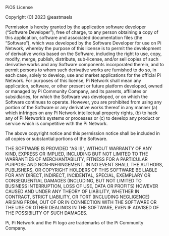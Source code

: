 PiOS License

Copyright (C) 2023 @eastmaels

Permission is hereby granted by the application software developer (“Software Developer”), free
of charge, to any person obtaining a copy of this application, software and associated
documentation files (the “Software”), which was developed by the Software Developer for use on
Pi Network, whereby the purpose of this license is to permit the development of derivative works
based on the Software, including the right to use, copy, modify, merge, publish, distribute,
sub-license, and/or sell copies of such derivative works and any Software components incorporated
therein, and to permit persons to whom such derivative works are furnished to do so, in each case,
solely to develop, use and market applications for the official Pi Network. For purposes of this
license, Pi Network shall mean any application, software, or other present or future platform
developed, owned or managed by Pi Community Company, and its parents, affiliates or subsidiaries,
for which the Software was developed, or on which the Software continues to operate.  However,
you are prohibited from using any portion of the Software or any derivative works thereof in any
manner (a) which infringes on any Pi Network intellectual property rights, (b) to hack any of Pi
Network’s systems or processes or (c) to develop any product or service which is competitive with
the Pi Network.

The above copyright notice and this permission notice shall be included in all copies or
substantial portions of the Software.

THE SOFTWARE IS PROVIDED "AS IS", WITHOUT WARRANTY OF ANY KIND, EXPRESS OR IMPLIED,
INCLUDING BUT NOT LIMITED TO THE WARRANTIES OF MERCHANTABILITY, FITNESS FOR A PARTICULAR PURPOSE
AND NON-INFRINGEMENT. IN NO EVENT SHALL THE AUTHORS, PUBLISHERS, OR COPYRIGHT HOLDERS OF THIS
SOFTWARE BE LIABLE FOR ANY DIRECT, INDIRECT, INCIDENTAL, SPECIAL, EXEMPLARY OR CONSEQUENTIAL
DAMAGES (INCLUDING, BUT NOT LIMITED TO BUSINESS INTERRUPTION, LOSS OF USE, DATA OR PROFITS)
HOWEVER CAUSED AND UNDER ANY THEORY OF LIABILITY, WHETHER IN CONTRACT, STRICT LIABILITY, OR
TORT (INCLUDING NEGLIGENCE) ARISING FROM, OUT OF OR IN CONNECTION WITH THE SOFTWARE OR THE USE
OR OTHER DEALINGS IN THE SOFTWARE, EVEN IF ADVISED OF THE POSSIBILITY OF SUCH DAMAGES.

Pi, Pi Network and the Pi logo are trademarks of the Pi Community Company.

